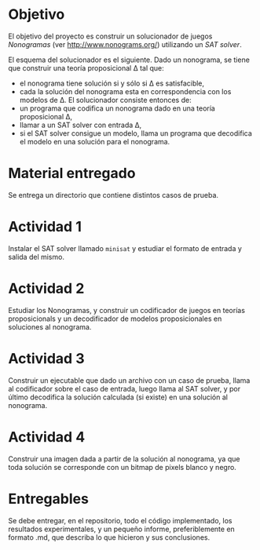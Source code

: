 # Objetivo

El objetivo del proyecto es construir un solucionador de juegos *Nonogramas*
(ver http://www.nonograms.org/) utilizando un *SAT solver*.

El esquema del solucionador es el siguiente. Dado un nonograma, se tiene
que construir una teor&iacute;a proposicional &Delta; tal que:
* el nonograma tiene soluci&oacute;n si y s&oacute;lo si &Delta; es satisfacible,
* cada la soluci&oacute;n del nonograma esta en correspondencia con los modelos de &Delta;.
El solucionador consiste entonces de:
* un programa que codifica un nonograma dado en una teor&iacute;a proposicional &Delta;,
* llamar a un SAT solver con entrada &Delta;,
* si el SAT solver consigue un modelo, llama un programa que decodifica el modelo en una soluci&oacute;n para el nonograma.

# Material entregado

Se entrega un directorio que contiene distintos casos de prueba.

# Actividad 1

Instalar el SAT solver llamado ```minisat``` y estudiar el formato de entrada y salida del mismo.

# Actividad 2

Estudiar los Nonogramas, y construir un codificador de juegos en teor&iacute;as proposicionals
y un decodificador de modelos proposicionales en soluciones al nonograma.

# Actividad 3

Construir un ejecutable que dado un archivo con un caso de prueba, llama al codificador
sobre el caso de entrada, luego llama al SAT solver, y por &uacute;ltimo decodifica la
soluci&oacute;n calculada (si existe) en una soluci&oacute;n al nonograma.

# Actividad 4

Construir una imagen dada a partir de la soluci&oacute;n al nonograma, ya que toda
soluci&oacute;n se corresponde con un bitmap de pixels blanco y negro.

# Entregables

Se debe entregar, en el repositorio, todo el c&oacute;digo implementado,
los resultados experimentales, y un peque&ntilde;o informe, preferiblemente
en formato .md, que describa lo que hicieron y sus conclusiones.


